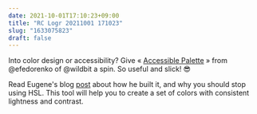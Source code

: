 ```yaml
---
date: 2021-10-01T17:10:23+09:00
title: "RC Logr 20211001 171023"
slug: "1633075823"
draft: false
---
```


Into color design or accessibility? Give « [Accessible Palette](https://accessiblepalette.com/) » from @efedorenko of @wildbit a spin. So useful and slick! 😎

Read Eugene's blog [post](https://wildbit.com/blog/2021/09/16/accessible-palette-stop-using-hsl-for-color-systems) about how he built it, and why you should stop using HSL. This tool will help you to create a set of colors with consistent lightness and contrast. 
